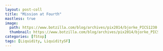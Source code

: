 ```yaml
---
layout: post-coll
title: "Mission at Fourth"
mastless: true
image:
  path: https://www.botzilla.com/blog/archives/pix2014/bjorke_PICS1230.jpg
  thumbnail: https://www.botzilla.com/blog/archives/pix2014/bjorke_PICS1230.jpg
categories: [fStop]
tags: [Liquidity, LiquiditySF]
---
```





